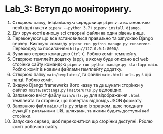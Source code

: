 # Lab_3: Вступ до моніторингу.


1. Створюю папку, ініціалізовую середовище `pipenv` та встановлюю необхідні пакети `pipenv --python 3.7` i `pipenv install django`.
2. Для зручності виношу всі створені файли на один рівень вище.
3. Переконуюся що все встановилося правильно та запускаю Django сервер. Виконую команду `pipenv run python manage.py runserver`. Переходжу за посиланням `http://127.0.0.1:8000/`.
4. Зупиняю сервер командою `Ctrl+C`. Роблю коміт темплейту.
5. Створюю темплейт додатку (арр), в якому буде описано всі web сторінки сайту командою `pipenv run python manage.py startapp main`. Роблю коміт із новими файлами темплейту додатку. 
6. Створюю папку `main/templates/`, та файли `main.html` i `urls.py` в цій папці. Роблю коміт.
7. Вказую Django frameworks його назву та де шукати сторінки у файлах `msite/settings.py` i `msite/urls.py` відповідно. 
8.  Заповнюю вміст файлу `main/urls.py` для відображення `.html` темплейта та сторінки, що повертає відповідь JSON формату.
9. Заповнюю файл `main/urls.py` згідно із зразком, щою поєднати функції з реальними URL шляхами, за якими будить доступні веб сторінки.
10. Запускаю сервер, щоб переконатися що сторінки доступні. Рболю коміт робочого сайту. 
